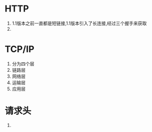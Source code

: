 # HTTP
  1. 1.1版本之前一直都是短链接,1.1版本引入了长连接,经过三个握手来获取
  2. 
# TCP/IP
1. 分为四个层
  1. 链路层
  2. 网络层
  3. 运输层
  4. 应用层
# 请求头
1. 